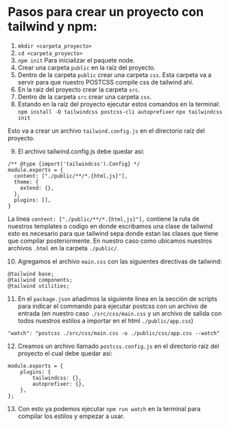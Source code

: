 # Pasos para crear un proyecto con tailwind y npm:

1. `mkdir <carpeta_proyecto>`
2. `cd <carpeta_proyecto>`
3. `npm init` Para inicializar el paquete node.
4. Crear una carpeta `public` en la raíz del proyecto.
5. Dentro de la carpeta `public` crear una carpeta `css`. Esta carpeta va a servir para que nuestro POSTCSS compile css de tailwind ahí.
6. En la raíz del proyecto crear la carpeta `src`.
7. Dentro de la carpeta `src` crear una carpeta `css`.
8. Estando en la raíz del proyecto ejecutar estos comandos en la terminal:
   `npm install -D tailwindcss postcss-cli autoprefixer`
   `npx tailwindcss init`

Esto va a crear un archivo `tailwind.config.js` en el directorio raíz del proyecto.

9. El archivo tailwind.config.js debe quedar asi:

```
/** @type {import('tailwindcss').Config} */
module.exports = {
  content: ["./public/**/*.{html,js}"],
  theme: {
    extend: {},
  },
  plugins: [],
}
```

La linea `content: ["./public/**/*.{html,js}"],` contiene la ruta de nuestros templates o codigo en donde escribamos una clase de tailwind esto es necesario para que tailwind sepa donde estan las clases que tiene que compilar posteriormente.
En nuestro caso como ubicamos nuestros archivos `.html` en la carpeta `./public/`.

10. Agregamos el archivo `main.css` con las siguientes directivas de tailwind:

```
@tailwind base;
@tailwind components;
@tailwind utilities;
```

11. En el `package.json` añadimos la siguiente linea en la sección de scripts para indicar el commando para ejecutar postcss con un archivo de entrada (en nuestro caso `./src/css/main.css` y un archivo de salida con todos nuestros estilos a importar en el html `./public/app.css`)

`"watch": "postcss ./src/css/main.css -o ./public/css/app.css --watch"`

12. Creamos un archivo llamado `postcss.config.js` en el directorio raíz del proyecto el cual debe quedar así:

```
module.exports = {
    plugins: {
        tailwindcss: {},
        autoprefixer: {},
    },
};
```

13. Con esto ya podemos ejecutar `npm run watch` en la terminal para compilar los estilos y empezar a usar.
